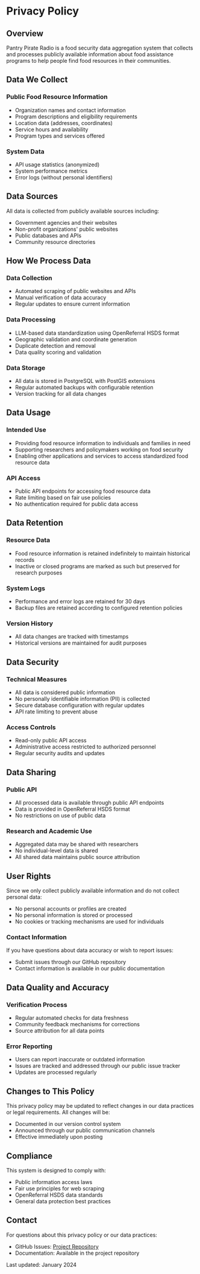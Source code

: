 # Privacy Policy

## Overview

Pantry Pirate Radio is a food security data aggregation system that collects and processes publicly available information about food assistance programs to help people find food resources in their communities.

## Data We Collect

### Public Food Resource Information
- Organization names and contact information
- Program descriptions and eligibility requirements
- Location data (addresses, coordinates)
- Service hours and availability
- Program types and services offered

### System Data
- API usage statistics (anonymized)
- System performance metrics
- Error logs (without personal identifiers)

## Data Sources

All data is collected from publicly available sources including:
- Government agencies and their websites
- Non-profit organizations' public websites
- Public databases and APIs
- Community resource directories

## How We Process Data

### Data Collection
- Automated scraping of public websites and APIs
- Manual verification of data accuracy
- Regular updates to ensure current information

### Data Processing
- LLM-based data standardization using OpenReferral HSDS format
- Geographic validation and coordinate generation
- Duplicate detection and removal
- Data quality scoring and validation

### Data Storage
- All data is stored in PostgreSQL with PostGIS extensions
- Regular automated backups with configurable retention
- Version tracking for all data changes

## Data Usage

### Intended Use
- Providing food resource information to individuals and families in need
- Supporting researchers and policymakers working on food security
- Enabling other applications and services to access standardized food resource data

### API Access
- Public API endpoints for accessing food resource data
- Rate limiting based on fair use policies
- No authentication required for public data access

## Data Retention

### Resource Data
- Food resource information is retained indefinitely to maintain historical records
- Inactive or closed programs are marked as such but preserved for research purposes

### System Logs
- Performance and error logs are retained for 30 days
- Backup files are retained according to configured retention policies

### Version History
- All data changes are tracked with timestamps
- Historical versions are maintained for audit purposes

## Data Security

### Technical Measures
- All data is considered public information
- No personally identifiable information (PII) is collected
- Secure database configuration with regular updates
- API rate limiting to prevent abuse

### Access Controls
- Read-only public API access
- Administrative access restricted to authorized personnel
- Regular security audits and updates

## Data Sharing

### Public API
- All processed data is available through public API endpoints
- Data is provided in OpenReferral HSDS format
- No restrictions on use of public data

### Research and Academic Use
- Aggregated data may be shared with researchers
- No individual-level data is shared
- All shared data maintains public source attribution

## User Rights

Since we only collect publicly available information and do not collect personal data:
- No personal accounts or profiles are created
- No personal information is stored or processed
- No cookies or tracking mechanisms are used for individuals

### Contact Information
If you have questions about data accuracy or wish to report issues:
- Submit issues through our GitHub repository
- Contact information is available in our public documentation

## Data Quality and Accuracy

### Verification Process
- Regular automated checks for data freshness
- Community feedback mechanisms for corrections
- Source attribution for all data points

### Error Reporting
- Users can report inaccurate or outdated information
- Issues are tracked and addressed through our public issue tracker
- Updates are processed regularly

## Changes to This Policy

This privacy policy may be updated to reflect changes in our data practices or legal requirements. All changes will be:
- Documented in our version control system
- Announced through our public communication channels
- Effective immediately upon posting

## Compliance

This system is designed to comply with:
- Public information access laws
- Fair use principles for web scraping
- OpenReferral HSDS data standards
- General data protection best practices

## Contact

For questions about this privacy policy or our data practices:
- GitHub Issues: [Project Repository](https://github.com/For-The-Greater-Good/pantry-pirate-radio/issues)
- Documentation: Available in the project repository

Last updated: January 2024